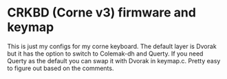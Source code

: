 # CRKBD (Corne v3) firmware and keymap

This is just my configs for my corne keyboard. The default layer is Dvorak but it has the option to switch to Colemak-dh and Querty. If you need Querty as the default you can swap it with Dvorak in keymap.c. Pretty easy to figure out based on the comments.